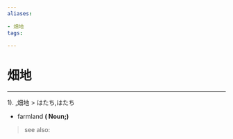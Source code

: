 ```yaml
---
aliases:
    
- 畑地
tags:
    
---
```


# 畑地
---
1).
,畑地 > はたち,はたち

- farmland
**( Noun;)**
> see also: 
            